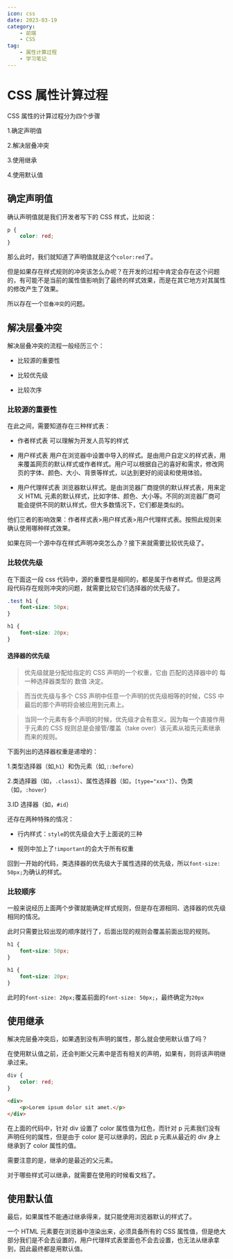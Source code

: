 ```yaml
---
icon: css
date: 2023-03-19
category:
    - 前端
    - CSS
tag:
    - 属性计算过程
    - 学习笔记
---
```


# CSS 属性计算过程

CSS 属性的计算过程分为四个步骤

1.确定声明值

2.解决层叠冲突

3.使用继承

4.使用默认值

## 确定声明值

确认声明值就是我们开发者写下的 CSS 样式，比如说：

```css
p {
	color: red;
}
```

那么此时，我们就知道了声明值就是这个`color:red`了。

但是如果存在样式规则的冲突该怎么办呢？在开发的过程中肯定会存在这个问题的，有可能不是当前的属性值影响到了最终的样式效果，而是在其它地方对其属性的修改产生了效果。

所以存在一个`层叠冲突`的问题。

## 解决层叠冲突

解决层叠冲突的流程一般经历三个：

-   比较源的重要性

-   比较优先级

-   比较次序

### 比较源的重要性

在此之间，需要知道存在三种样式表：

-   作者样式表
    可以理解为开发人员写的样式

-   用户样式表
    用户在浏览器中设置中导入的样式。是由用户自定义的样式表，用来覆盖网页的默认样式或作者样式。用户可以根据自己的喜好和需求，修改网页的字体、颜色、大小、背景等样式，以达到更好的阅读和使用体验。

-   用户代理样式表
    浏览器默认样式。是由浏览器厂商提供的默认样式表，用来定义 HTML 元素的默认样式，比如字体、颜色、大小等。不同的浏览器厂商可能会提供不同的默认样式，但大多数情况下，它们都是类似的。

他们三者的影响效果：作者样式表>用户样式表>用户代理样式表。按照此规则来确认使用哪种样式效果。

如果在同一个源中存在样式声明冲突怎么办？接下来就需要比较优先级了。

### 比较优先级

在下面这一段 css 代码中，源的重要性是相同的，都是属于作者样式。但是这两段代码存在规则冲突的问题，就需要比较它们选择器的优先级了。

```css
.test h1 {
	font-size: 50px;
}

h1 {
	font-size: 20px;
}
```

#### 选择器的优先级

> 优先级就是分配给指定的 CSS 声明的一个权重，它由 匹配的选择器中的 每一种选择器类型的 数值 决定。

> 而当优先级与多个 CSS 声明中任意一个声明的优先级相等的时候，CSS 中最后的那个声明将会被应用到元素上。

> 当同一个元素有多个声明的时候，优先级才会有意义。因为每一个直接作用于元素的 CSS 规则总是会接管/覆盖（take over）该元素从祖先元素继承而来的规则。

下面列出的选择器权重是递增的：

1.类型选择器（如,`h1`）和伪元素（如,`::before`）

2.类选择器（如，`.class1`）、属性选择器（如，`[type="xxx"]`）、伪类（如，`:hover`）

3.ID 选择器（如，`#id`）

还存在两种特殊的情况：

-   行内样式：`style`的优先级会大于上面说的三种

-   规则中加上了`!important`的会大于所有权重

回到一开始的代码，类选择器的优先级大于属性选择的优先级，所以`font-size: 50px;`为确认的样式。

### 比较顺序

一般来说经历上面两个步骤就能确定样式规则，但是存在源相同、选择器的优先级相同的情况。

此时只需要比较出现的顺序就行了，后面出现的规则会覆盖前面出现的规则。

```css
h1 {
	font-size: 50px;
}

h1 {
	font-size: 20px;
}
```

此时的`font-size: 20px;`覆盖前面的`font-size: 50px;`，最终确定为`20px`

## 使用继承

解决完层叠冲突后，如果遇到没有声明的属性，那么就会使用默认值了吗？

在使用默认值之前，还会判断父元素中是否有相关的声明，如果有，则将该声明继承过来。

```css
div {
	color: red;
}
```

```html
<div>
	<p>Lorem ipsum dolor sit amet.</p>
</div>
```

在上面的代码中，针对 div 设置了 color 属性值为红色，而针对 p 元素我们没有声明任何的属性，但是由于 color 是可以继承的，因此 p 元素从最近的 div 身上继承到了 color 属性的值。

需要注意的是，继承的是最近的父元素。

对于哪些样式可以继承，就需要在使用的时候看文档了。

## 使用默认值

最后，如果属性不能通过继承得来，就只能使用浏览器默认的样式了。

一个 HTML 元素要在浏览器中渲染出来，必须具备所有的 CSS 属性值，但是绝大部分我们是不会去设置的，用户代理样式表里面也不会去设置，也无法从继承拿到，因此最终都是用默认值。
